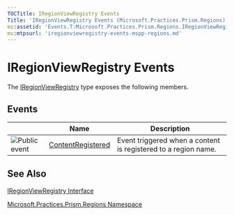 ```yaml
---
TOCTitle: IRegionViewRegistry Events
Title: 'IRegionViewRegistry Events (Microsoft.Practices.Prism.Regions)'
ms:assetid: 'Events.T:Microsoft.Practices.Prism.Regions.IRegionViewRegistry'
ms:mtpsurl: 'iregionviewregistry-events-mspp-regions.md'
---
```


# IRegionViewRegistry Events

The [IRegionViewRegistry](https://msdn.microsoft.com/library/microsoft.practices.prism.regions.iregionviewregistry) type exposes the following members.

## Events

<span id="eventTableToggle"></span>
<table>

<thead>
<tr class="header">
<th> </th>
<th>Name</th>
<th>Description</th>
</tr>
</thead>
<tbody>
<tr class="odd">
<td><img src="https://msdn.microsoft.com/en-us/Gg430903.pubevent(en-us,PandP.50).gif" title="Public event" /></td>
<td><a href="https://msdn.microsoft.com/library/microsoft.practices.prism.regions.iregionviewregistry.contentregistered">ContentRegistered</a></td>
<td><div class="summary">
Event triggered when a content is registered to a region name.
</div></td>
</tr>
</tbody>
</table>

## See Also
[IRegionViewRegistry Interface](https://msdn.microsoft.com/library/microsoft.practices.prism.regions.iregionviewregistry)

[Microsoft.Practices.Prism.Regions Namespace](https://msdn.microsoft.com/library/microsoft.practices.prism.regions)
